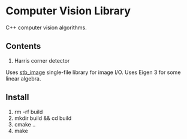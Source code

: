 # Computer Vision Library #

C++ computer vision algorithms.

## Contents ##
1. Harris corner detector

Uses [stb_image](https://github.com/nothings/stb) single-file library for image I/O.
Uses Eigen 3 for some linear algebra.


## Install ##
1. rm -rf build
2. mkdir build && cd build
3. cmake ..
4. make








